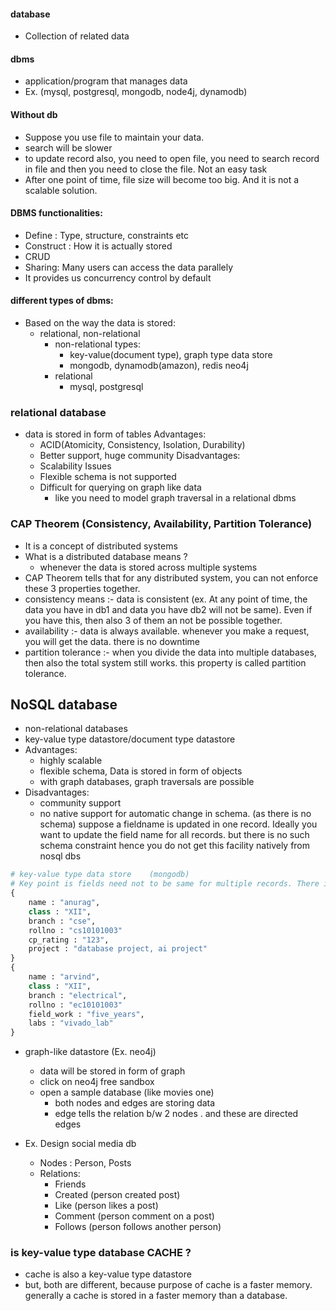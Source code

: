 #### database
- Collection of related data

#### dbms
- application/program that manages data
- Ex. (mysql, postgresql, mongodb, node4j, dynamodb)

#### Without db
- Suppose you use file to maintain your data.
- search will be slower
- to update record also, you need to open file, you need to search record in file and then you need to close the file. Not an easy task
- After one point of time, file size will become too big. And it is not a scalable solution.

#### DBMS functionalities:
- Define : Type, structure, constraints etc
- Construct : How it is actually stored
- CRUD
- Sharing: Many users can access the data parallely
- It provides us concurrency control by default

#### different types of dbms:
- Based on the way the data is stored:
    - relational,     non-relational
        - non-relational types:
            - key-value(document type),                 graph type data store
            - mongodb, dynamodb(amazon), redis           neo4j
        - relational
            - mysql, postgresql

### relational database
- data is stored in form of tables
Advantages:
    - ACID(Atomicity, Consistency, Isolation, Durability)
    - Better support, huge community
Disadvantages:
    - Scalability Issues
    - Flexible schema is not supported
    - Difficult for querying on graph like data
        - like you need to model graph traversal in a relational dbms

### CAP Theorem (Consistency, Availability, Partition Tolerance)
- It is a concept of distributed systems
- What is a distributed database means ?
    - whenever the data is stored across multiple systems
- CAP Theorem tells that for any distributed system, you can not enforce these 3 properties together.
- consistency means :- data is consistent (ex. At any point of time, the data you have in db1 and data you have db2 will not be same). Even if you have this, then also 3 of them an not be possible together.
- availability :- data is always available. whenever you make a request, you will get the data. there is no downtime
- partition tolerance :- when you divide the data into multiple databases, then also the total system still works. this property is called partition tolerance.

## NoSQL database
- non-relational databases
- key-value type datastore/document type datastore
- Advantages:
    - highly scalable
    - flexible schema, Data is stored in form of objects
    - with graph databases, graph traversals are possible
- Disadvantages:
    - community support
    - no native support for automatic change in schema. (as there is no schema) suppose a fieldname is updated in one record. Ideally you want to update the field name for all records. but there is no such schema constraint hence you do not get this facility natively from nosql dbs
```python
# key-value type data store    (mongodb)
# Key point is fields need not to be same for multiple records. There is no such thing called as schema
{
    name : "anurag",
    class : "XII",
    branch : "cse",
    rollno : "cs10101003"
    cp_rating : "123",
    project : "database project, ai project"
}
{
    name : "arvind",
    class : "XII",
    branch : "electrical",
    rollno : "ec10101003"
    field_work : "five_years",
    labs : "vivado_lab"
}
```
- graph-like datastore (Ex. neo4j)
    - data will be stored in form of graph
    - click on neo4j free sandbox
    - open a sample database (like movies one)
        - both nodes and edges are storing data
        - edge tells the relation b/w 2 nodes . and these are directed edges

- Ex. Design social media db
    - Nodes : Person, Posts
    - Relations:
        - Friends
        - Created (person created post)
        - Like (person likes a post)
        - Comment (person comment on a post)
        - Follows (person follows another person)

### is key-value type database CACHE ?
- cache is also a key-value type datastore
- but, both are different, because purpose of cache is a faster memory. generally a cache is stored in a faster memory than a database.